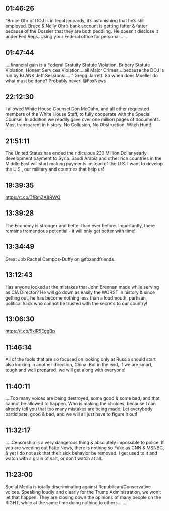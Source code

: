 ## 01:46:26
“Bruce Ohr of DOJ is in legal jeopardy, it’s astonishing that he’s still employed. Bruce &amp; Nelly Ohr’s bank account is getting fatter &amp; fatter because of the Dossier that they are both peddling. He doesn’t disclose it under Fed Regs. Using your Federal office for personal.......
## 01:47:44
....financial gain is a Federal Gratuity Statute Violation, Bribery Statute Violation, Honest Services Violation....all Major Crimes....because the DOJ is run by BLANK Jeff Sessions......”  Gregg Jarrett.  So when does Mueller do what must be done? Probably never! @FoxNews
## 22:12:30
I allowed White House Counsel Don McGahn, and all other requested members of the White House Staff, to fully cooperate with the Special Counsel. In addition we readily gave over one million pages of documents. Most transparent in history. No Collusion, No Obstruction. Witch Hunt!
## 21:51:11
The United States has ended the ridiculous 230 Million Dollar yearly development payment to Syria. Saudi Arabia and other rich countries in the Middle East will start making payments instead of the U.S. I want to develop the U.S., our military and countries that help us!
## 19:39:35
https://t.co/TfRmZA8RWQ
## 13:39:28
The Economy is stronger and better than ever before. Importantly, there remains tremendous potential - it will only get better with time!
## 13:34:49
Great Job  Rachel Campos-Duffy on @foxandfriends.
## 13:12:43
Has anyone looked at the mistakes that John Brennan made while serving as CIA Director? He will go down as easily the WORST in history &amp; since getting out, he has become nothing less than a loudmouth, partisan, political hack who cannot be trusted with the secrets to our country!
## 13:06:30
https://t.co/5kIR5EggBp
## 11:46:14
All of the fools that are so focused on looking only at Russia should start also looking in another direction, China. But in the end, if we are smart, tough and well prepared, we will get along with everyone!
## 11:40:11
....Too many voices are being destroyed, some good &amp; some bad, and that cannot be allowed to happen. Who is making the choices, because I can already tell you that too many mistakes are being made. Let everybody participate, good &amp; bad, and we will all just have to figure it out!
## 11:32:17
.....Censorship is a very dangerous thing &amp; absolutely impossible to police. If you are weeding out Fake News, there is nothing so Fake as CNN &amp; MSNBC, &amp; yet I do not ask that their sick behavior be removed. I get used to it and watch with a grain of salt, or don’t watch at all..
## 11:23:00
Social Media is totally discriminating against Republican/Conservative voices. Speaking loudly and clearly for the Trump Administration, we won’t let that happen. They are closing down the opinions of many people on the RIGHT, while at the same time doing nothing to others.......
